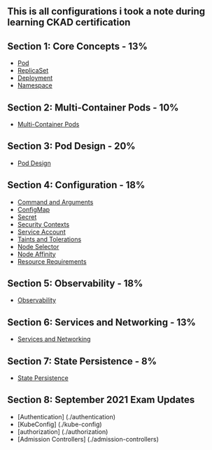 ## This is all configurations i took a note during learning CKAD certification

## Section 1: Core Concepts - 13%

- [Pod](./pod)
- [ReplicaSet](./replica-sets)
- [Deployment](./deployment)
- [Namespace](./namespace)

## Section 2: Multi-Container Pods - 10%

- [Multi-Container Pods](./multiple-container-pods)

## Section 3: Pod Design - 20%

- [Pod Design](./pod-design)

## Section 4: Configuration - 18%

- [Command and Arguments](./command-and-arguments)
- [ConfigMap](./config-map)
- [Secret](./secret)
- [Security Contexts](./security-contexts)
- [Service Account](./service-account)
- [Taints and Tolerations](./taints-and-tolerations)
- [Node Selector](./node-selector)
- [Node Affinity](./node-affinity)
- [Resource Requirements](./resource-requirement)

## Section 5: Observability - 18%

- [Observability](./observability)

## Section 6: Services and Networking - 13%

- [Services and Networking](./services-and-networking)

## Section 7: State Persistence - 8%

- [State Persistence](./state-persistence)

## Section 8: September 2021 Exam Updates

- [Authentication] (./authentication)
- [KubeConfig] (./kube-config)
- [authorization] (./authorization)
- [Admission Controllers] (./admission-controllers)
